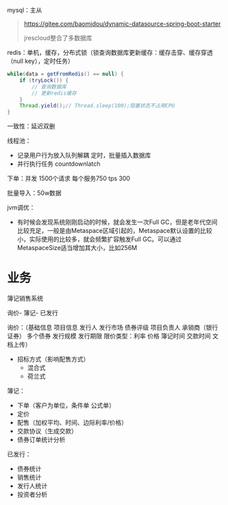 mysql：主从

> https://gitee.com/baomidou/dynamic-datasource-spring-boot-starter
>
> jrescloud整合了多数据库

redis：单机，缓存，分布式锁（锁查询数据库更新缓存：缓存击穿、缓存穿透（null key），定时任务）

```java
while(data = getFromRedis() == null) {
    if (tryLock()) {
        // 查询数据库
        // 更新redis缓存
    }
    Thread.yield();// Thread.sleep(100);阻塞状态不占用CPU
}
```

一致性：延迟双删

线程池：

- 记录用户行为放入队列解耦 定时，批量插入数据库
- 并行执行任务 countdownlatch

下单：并发 1500个请求 每个服务750  tps 300

批量导入：50w数据

jvm调优：

- 有时候会发现系统刚刚启动的时候，就会发生一次Full GC，但是老年代空间比较充足，一般是由Metaspace区域引起的，Metaspace默认设置的比较小，实际使用的比较多，就会频繁扩容触发Full GC。可以通过MetaspaceSize适当增加其大小，比如256M



# 业务

簿记销售系统

询价- 簿记- 已发行

询价：（基础信息 项目信息 发行人 发行市场 债券评级 项目负责人 承销商（银行 证券） 多个债券  发行规模 发行期限 限价类型：利率 价格 簿记时间 交款时间 文档上传）

- 招标方式（影响配售方式）
  - 混合式
  - 荷兰式

簿记：

- 下单（客户为单位，条件单 公式单）
- 定价
- 配售（加权平均、时间、边际利率/价格）
- 交款协议（生成交款）
- 债券订单统计分析

已发行：

- 债券统计
- 销售统计
- 发行人统计
- 投资者分析